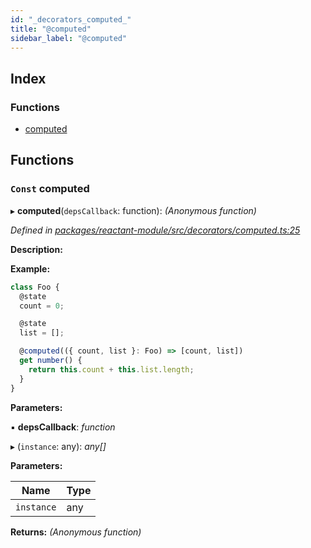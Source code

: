 ```yaml
---
id: "_decorators_computed_"
title: "@computed"
sidebar_label: "@computed"
---
```


## Index

### Functions

* [computed](_decorators_computed_.md#const-computed)

## Functions

### `Const` computed

▸ **computed**(`depsCallback`: function): *(Anonymous function)*

*Defined in [packages/reactant-module/src/decorators/computed.ts:25](https://github.com/unadlib/reactant/blob/7dec51d/packages/reactant-module/src/decorators/computed.ts#L25)*

**Description:**

**Example:**

```ts
class Foo {
  @state
  count = 0;

  @state
  list = [];

  @computed(({ count, list }: Foo) => [count, list])
  get number() {
    return this.count + this.list.length;
  }
}
```

**Parameters:**

▪ **depsCallback**: *function*

▸ (`instance`: any): *any[]*

**Parameters:**

Name | Type |
------ | ------ |
`instance` | any |

**Returns:** *(Anonymous function)*
